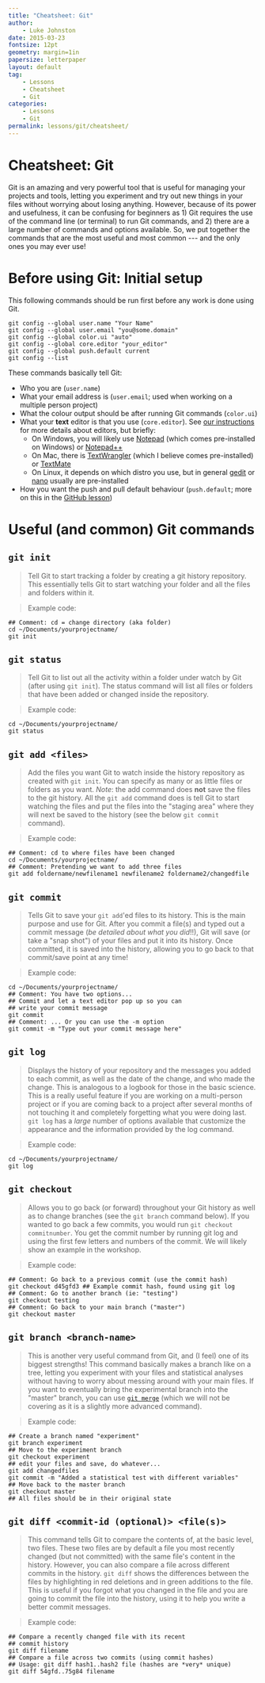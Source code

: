 ```yaml
---
title: "Cheatsheet: Git"
author:
    - Luke Johnston
date: 2015-03-23
fontsize: 12pt
geometry: margin=1in
papersize: letterpaper
layout: default
tag:
    - Lessons
    - Cheatsheet
    - Git
categories:
    - Lessons
    - Git
permalink: lessons/git/cheatsheet/
---
```


# Cheatsheet: Git #

Git is an amazing and very powerful tool that is useful for managing
your projects and tools, letting you experiment and try out new things
in your files without worrying about losing anything.  However,
because of its power and usefulness, it can be confusing for beginners
as 1) Git requires the use of the command line (or terminal) to run
Git commands, and 2) there are a large number of commands and options
available.  So, we put together the commands that are the most useful
and most common --- and the only ones you may ever use!

# Before using Git: Initial setup #

This following commands should be run first before any work is done
using Git.

    git config --global user.name "Your Name"
    git config --global user.email "you@some.domain"
    git config --global color.ui "auto"
    git config --global core.editor "your_editor"
    git config --global push.default current
    git config --list

These commands basically tell Git:

* Who you are (`user.name`)
* What your email address is (`user.email`; used when working on a
  multiple person project)
* What the colour output should be after running Git commands
  (`color.ui`)
* What your **text** editor is that you use (`core.editor`).  See
  [our instructions](/lessons/instructions/index.html) for more
  details about editors, but briefly:
  - On Windows, you will likely use
    [Notepad](http://en.wikipedia.org/wiki/Notepad_%28software%29)
    (which comes pre-installed on Windows) or
    [Notepad++](http://notepad-plus-plus.org/)
  - On Mac, there is
    [TextWrangler](http://www.macupdate.com/app/mac/11009/textwrangler)
    (which I believe comes pre-installed) or
    [TextMate](https://macromates.com/)
  - On Linux, it depends on which distro you use, but in general
    [gedit](https://help.ubuntu.com/community/gedit) or
    [nano](https://wiki.archlinux.org/index.php/Nano) usually are
    pre-installed
* How you want the push and pull default behaviour (`push.default`;
  more on this in the [GitHub lesson](/lessons/github/index.html))

# Useful (and common) Git commands #

## `git init` ##

> Tell Git to start tracking a folder by creating a git history
> repository.  This essentially tells Git to start watching your
> folder and all the files and folders within it.

> Example code:

    ## Comment: cd = change directory (aka folder)
    cd ~/Documents/yourprojectname/
    git init

## `git status` ##

> Tell Git to list out all the activity within a folder under watch by
> Git (after using `git init`).  The status command will list all
> files or folders that have been added or changed inside the
> repository. 

> Example code:

    cd ~/Documents/yourprojectname/
    git status

## `git add <files>` ##

> Add the files you want Git to watch inside the history repository as
> created with `git init`.  You can specify as many or as little files
> or folders as you want.  *Note*: the add command does **not** save
> the files to the git history.  All the `git add` command does is
> tell Git to start watching the files and put the files into the
> "staging area" where they will next be saved to the history (see the
> below `git commit` command).

> Example code:

    ## Comment: cd to where files have been changed
    cd ~/Documents/yourprojectname/
    ## Comment: Pretending we want to add three files
    git add foldername/newfilename1 newfilename2 foldername2/changedfile

## `git commit` ##

> Tells Git to save your `git add`'ed files to its history.  This is
> the main purpose and use for Git.  After you commit a file(s) and
> typed out a commit message (*be detailed about what you did*!!), Git
> will save (or take a "snap shot") of your files and put it into its
> history.  Once committed, it is saved into the history, allowing you
> to go back to that commit/save point at any time!

> Example code:

    cd ~/Documents/yourprojectname/
    ## Comment: You have two options...
    ## Commit and let a text editor pop up so you can
    ## write your commit message
    git commit
    ## Comment: ... Or you can use the -m option
    git commit -m "Type out your commit message here"

## `git log` ##

> Displays the history of your repository and the messages you added
> to each commit, as well as the date of the change, and who made the
> change.  This is analogous to a logbook for those in the basic
> science.  This is a really useful feature if you are working on a
> multi-person project or if you are coming back to a project after
> several months of not touching it and completely forgetting what you
> were doing last.  `git log` has a *large* number of options
> available that customize the appearance and the information provided
> by the log command.

> Example code:

    cd ~/Documents/yourprojectname/
    git log
    
## `git checkout` ##

> Allows you to go back (or forward) throughout your Git history as
> well as to change branches (see the `git branch` command below).  If
> you wanted to go back a few commits, you would run `git checkout
> commitnumber`.  You get the commit number by running git log and
> using the first few letters and numbers of the commit.  We will
> likely show an example in the workshop.

> Example code:

    ## Comment: Go back to a previous commit (use the commit hash)
    git checkout d45gfd3 ## Example commit hash, found using git log
    ## Comment: Go to another branch (ie: "testing")
    git checkout testing
    ## Comment: Go back to your main branch ("master")
    git checkout master

## `git branch <branch-name>` ##

> This is another very useful command from Git, and (I feel) one of
> its biggest strengths!  This command basically makes a branch like
> on a tree, letting you experiment with your files and statistical
> analyses without having to worry about messing around with your main
> files.  If you want to eventually bring the experimental branch into
> the "master" branch, you can use
> [`git merge`](http://git-scm.com/book/en/v2/Git-Branching-Basic-Branching-and-Merging)
> (which we will not be covering as it is a slightly more advanced
> command).

> Example code:

    ## Create a branch named "experiment"
    git branch experiment
    ## Move to the experiment branch
    git checkout experiment
    ## edit your files and save, do whatever...
    git add changedfiles
    git commit -m "Added a statistical test with different variables"
    ## Move back to the master branch
    git checkout master
    ## All files should be in their original state

## `git diff <commit-id (optional)> <file(s)>` ##

> This command tells Git to compare the contents of, at the basic
> level, two files.  These two files are by default a file you most
> recently changed (but not committed) with the same file's content in
> the history.  However, you can also compare a file across different
> commits in the history.  `git diff` shows the differences between
> the files by highlighting in red deletions and in green additions to
> the file.  This is useful if you forgot what you changed in the file
> and you are going to commit the file into the history, using it to
> help you write a better commit messages.

> Example code:

    ## Compare a recently changed file with its recent
    ## commit history
    git diff filename
    ## Compare a file across two commits (using commit hashes)
    ## Usage: git diff hash1..hash2 file (hashes are *very* unique)
    git diff 54gfd..75g84 filename

